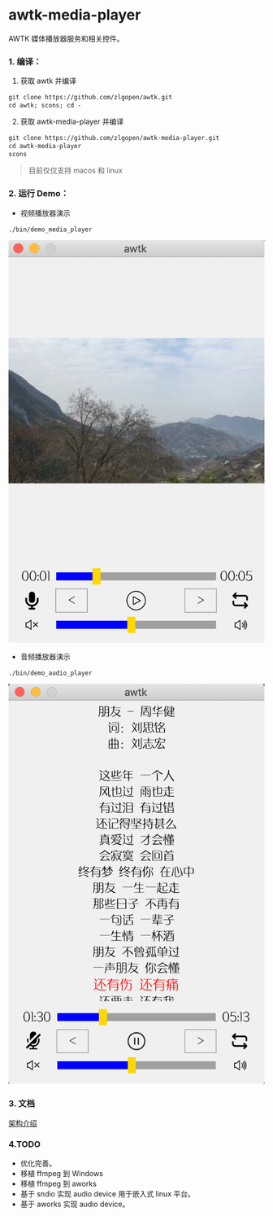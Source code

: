 # awtk-media-player

AWTK 媒体播放器服务和相关控件。

### 1. 编译：

1. 获取 awtk 并编译

```
git clone https://github.com/zlgopen/awtk.git
cd awtk; scons; cd -
```

2. 获取 awtk-media-player 并编译

```
git clone https://github.com/zlgopen/awtk-media-player.git
cd awtk-media-player
scons
```

> 目前仅仅支持 macos 和 linux

### 2. 运行 Demo：

* 视频播放器演示

```
./bin/demo_media_player
```

![](docs/images/video_player.png)

* 音频播放器演示

```
./bin/demo_audio_player
```

![](docs/images/audio_player.png)

### 3. 文档

[架构介绍](docs/arch.md)

### 4.TODO

* 优化完善。
* 移植 ffmpeg 到 Windows
* 移植 ffmpeg 到 aworks
* 基于 sndio 实现 audio device 用于嵌入式 linux 平台。
* 基于 aworks 实现 audio device。
